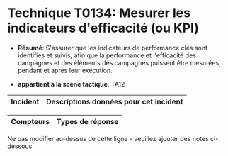# Technique T0134: Mesurer les indicateurs d'efficacité (ou KPI)

* **Résumé**: S'assurer que les indicateurs de performance clés sont identifiés et suivis, afin que la performance et l'efficacité des campagnes et des éléments des campagnes puissent être mesurées, pendant et après leur exécution.

* **appartient à la scène tactique**: TA12


|Incident |Descriptions données pour cet incident |
|-------- |-------------------- |



|Compteurs |Types de réponse |
|-------- |-------------- |


Ne pas modifier au-dessus de cette ligne - veuillez ajouter des notes ci-dessous
